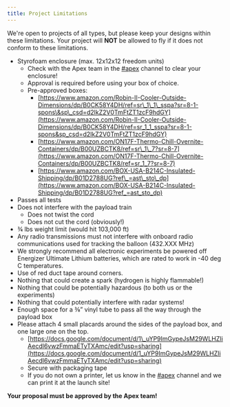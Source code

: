 ```yaml
---
title: Project Limitations
---
```


We're open to projects of all types, but please keep your designs within these
limitations. Your project will **NOT** be allowed to fly if it does not conform to
these limitations.

- Styrofoam enclosure (max. 12x12x12 freedom units)  
  - Check with the Apex team in the [#apex](/slack-channel) channel to clear your enclosure!  
  - Approval is required before using your box of choice.  
  - Pre-approved boxes:  
    - [https://www.amazon.com/Robin-II-Cooler-Outside-Dimensions/dp/B0CK58Y4DH/ref=sr\_1\_1\_sspa?sr=8-1-spons\&sp\_csd=d2lkZ2V0TmFtZT1zcF9hdGY](https://www.amazon.com/Robin-II-Cooler-Outside-Dimensions/dp/B0CK58Y4DH/ref=sr_1_1_sspa?sr=8-1-spons&sp_csd=d2lkZ2V0TmFtZT1zcF9hdGY)  
    - [https://www.amazon.com/ON17F-Thermo-Chill-Overnite-Containers/dp/B00UZBCTK8/ref=sr\_1\_7?sr=8-7](https://www.amazon.com/ON17F-Thermo-Chill-Overnite-Containers/dp/B00UZBCTK8/ref=sr_1_7?sr=8-7)  
    - [https://www.amazon.com/BOX-USA-B214C-Insulated-Shipping/dp/B01D2788UG?ref\_=ast\_sto\_dp](https://www.amazon.com/BOX-USA-B214C-Insulated-Shipping/dp/B01D2788UG?ref_=ast_sto_dp)
- Passes all tests  
- Does not interfere with the payload train  
  - Does not twist the cord  
  - Does not cut the cord (obviously\!)  
- ¾ lbs weight limit (would hit 103,000 ft)  
- Any radio transmissions must not interfere with onboard radio communications used for tracking the balloon (432.XXX MHz)  
- We strongly recommend all electronic experiments be powered off Energizer Ultimate Lithium batteries, which are rated to work in \-40 deg C temperatures.  
- Use of red duct tape around corners.  
- Nothing that could create a spark (hydrogen is highly flammable\!)  
- Nothing that could be potentially hazardous (to both us or the experiments)  
- Nothing that could potentially interfere with radar systems\!  
- Enough space for a ⅜” vinyl tube to pass all the way through the payload box  
- Please attach 4 small placards around the sides of the payload box, and one large one on the top.  
  - [https://docs.google.com/document/d/1\_uYP9ImGypeJsM29WLHZIiAecdl6vwzFmmaETyTXAmc/edit?usp=sharing](https://docs.google.com/document/d/1_uYP9ImGypeJsM29WLHZIiAecdl6vwzFmmaETyTXAmc/edit?usp=sharing)   
  - Secure with packaging tape
  - If you do not own a printer, let us know in the [#apex](/slack-channel) channel and we can print it at the launch site!

**Your proposal must be approved by the Apex team!**
